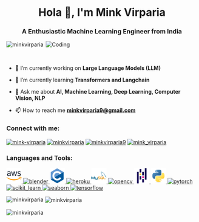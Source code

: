 <h1 align="center">Hola 👋, I'm Mink Virparia</h1>
<h3 align="center">A Enthusiastic Machine Learning Engineer from India</h3>

<img align="right" alt="Coding" width="400" src="https://user-images.githubusercontent.com/44423972/259928221-da4f5a03-ee14-43a3-a0ea-e86f27ec274e.gif">

<p align="left"> <img src="https://komarev.com/ghpvc/?username=minkvirparia&label=Profile%20views&color=0e75b6&style=flat" alt="minkvirparia" /> </p>

<p align="left"> <a href="https://twitter.com/" target="blank"><img src="https://img.shields.io/twitter/follow/?logo=twitter&style=for-the-badge" alt="" /></a> </p>

- 🔭 I’m currently working on **Large Language Models (LLM)**

- 🌱 I’m currently learning **Transformers and Langchain**
  
- 💬 Ask me about **AI, Machine Learning, Deep Learning, Computer Vision, NLP**

- 📫 How to reach me **minkvirparia9@gmail.com**

<h3 align="left">Connect with me:</h3>
<p align="left">
<a href="https://linkedin.com/in/mink-virparia" target="blank"><img align="center" src="https://raw.githubusercontent.com/rahuldkjain/github-profile-readme-generator/master/src/images/icons/Social/linked-in-alt.svg" alt="mink-virparia" height="30" width="40" /></a>
<a href="https://kaggle.com/minkvirparia" target="blank"><img align="center" src="https://raw.githubusercontent.com/rahuldkjain/github-profile-readme-generator/master/src/images/icons/Social/kaggle.svg" alt="minkvirparia" height="30" width="40" /></a>
<a href="https://www.hackerrank.com/minkvirparia9" target="blank"><img align="center" src="https://raw.githubusercontent.com/rahuldkjain/github-profile-readme-generator/master/src/images/icons/Social/hackerrank.svg" alt="minkvirparia9" height="30" width="40" /></a>
<a href="https://www.leetcode.com/mink_virparia" target="blank"><img align="center" src="https://raw.githubusercontent.com/rahuldkjain/github-profile-readme-generator/master/src/images/icons/Social/leet-code.svg" alt="mink_virparia" height="30" width="40" /></a>
</p>

<h3 align="left">Languages and Tools:</h3>
<p align="left"> <a href="https://aws.amazon.com" target="_blank" rel="noreferrer"> <img src="https://raw.githubusercontent.com/devicons/devicon/master/icons/amazonwebservices/amazonwebservices-original-wordmark.svg" alt="aws" width="40" height="40"/> </a> <a href="https://www.blender.org/" target="_blank" rel="noreferrer"> <img src="https://download.blender.org/branding/community/blender_community_badge_white.svg" alt="blender" width="40" height="40"/> </a> <a href="https://www.cprogramming.com/" target="_blank" rel="noreferrer"> <img src="https://raw.githubusercontent.com/devicons/devicon/master/icons/c/c-original.svg" alt="c" width="40" height="40"/> </a> <a href="https://heroku.com" target="_blank" rel="noreferrer"> <img src="https://www.vectorlogo.zone/logos/heroku/heroku-icon.svg" alt="heroku" width="40" height="40"/> </a> <a href="https://www.mysql.com/" target="_blank" rel="noreferrer"> <img src="https://raw.githubusercontent.com/devicons/devicon/master/icons/mysql/mysql-original-wordmark.svg" alt="mysql" width="40" height="40"/> </a> <a href="https://opencv.org/" target="_blank" rel="noreferrer"> <img src="https://www.vectorlogo.zone/logos/opencv/opencv-icon.svg" alt="opencv" width="40" height="40"/> </a> <a href="https://pandas.pydata.org/" target="_blank" rel="noreferrer"> <img src="https://raw.githubusercontent.com/devicons/devicon/2ae2a900d2f041da66e950e4d48052658d850630/icons/pandas/pandas-original.svg" alt="pandas" width="40" height="40"/> </a> <a href="https://www.python.org" target="_blank" rel="noreferrer"> <img src="https://raw.githubusercontent.com/devicons/devicon/master/icons/python/python-original.svg" alt="python" width="40" height="40"/> </a> <a href="https://pytorch.org/" target="_blank" rel="noreferrer"> <img src="https://www.vectorlogo.zone/logos/pytorch/pytorch-icon.svg" alt="pytorch" width="40" height="40"/> </a> <a href="https://scikit-learn.org/" target="_blank" rel="noreferrer"> <img src="https://upload.wikimedia.org/wikipedia/commons/0/05/Scikit_learn_logo_small.svg" alt="scikit_learn" width="40" height="40"/> </a> <a href="https://seaborn.pydata.org/" target="_blank" rel="noreferrer"> <img src="https://seaborn.pydata.org/_images/logo-mark-lightbg.svg" alt="seaborn" width="40" height="40"/> </a> <a href="https://www.tensorflow.org" target="_blank" rel="noreferrer"> <img src="https://www.vectorlogo.zone/logos/tensorflow/tensorflow-icon.svg" alt="tensorflow" width="40" height="40"/> </a> </p>


<p><img align="left" src="https://github-readme-stats.vercel.app/api/top-langs?username=minkvirparia&show_icons=true&locale=en&layout=compact" alt="minkvirparia" /></p>

<p>&nbsp;<img align="center" src="https://github-readme-stats.vercel.app/api?username=minkvirparia&show_icons=true&locale=en" alt="minkvirparia" /></p>

<p><img align="center" src="https://github-readme-streak-stats.herokuapp.com/?user=minkvirparia&" alt="minkvirparia" /></p>
